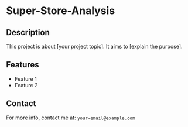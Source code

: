 # Super-Store-Analysis


## Description
This project is about [your project topic]. It aims to [explain the purpose].  

## Features
- Feature 1  
- Feature 2  

## Contact
For more info, contact me at: `your-email@example.com`
